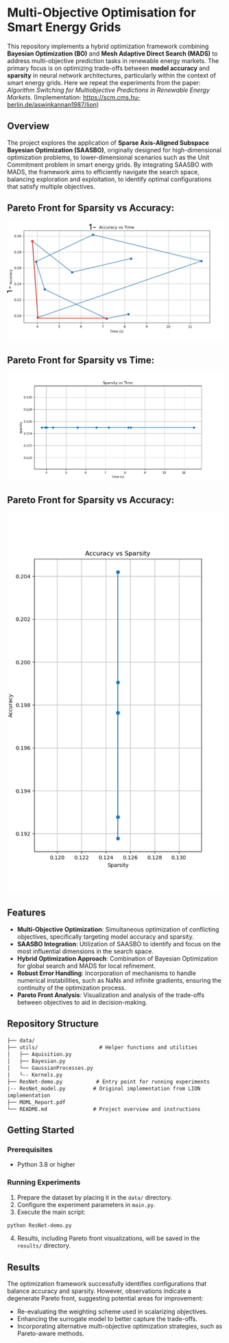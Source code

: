 # Multi-Objective Optimisation for Smart Energy Grids

This repository implements a hybrid optimization framework combining **Bayesian Optimization (BO)** and **Mesh Adaptive Direct Search (MADS)** to address multi-objective prediction tasks in renewable energy markets. The primary focus is on optimizing trade-offs between **model accuracy** and **sparsity** in neural network architectures, particularly within the context of smart energy grids. Here we repeat the experiments from the paper: *Algorithm Switching for Multiobjective Predictions in Renewable Energy Markets*. (Implementation: https://scm.cms.hu-berlin.de/aswinkannan1987/lion)

## Overview

The project explores the application of **Sparse Axis-Aligned Subspace Bayesian Optimization (SAASBO)**, originally designed for high-dimensional optimization problems, to lower-dimensional scenarios such as the Unit Commitment problem in smart energy grids. By integrating SAASBO with MADS, the framework aims to efficiently navigate the search space, balancing exploration and exploitation, to identify optimal configurations that satisfy multiple objectives.

## Pareto Front for Sparsity vs Accuracy:
![Pareto Front of (1-Accuracy) vs Time](./UpdatedParetoTimeAcc.jpeg)

## Pareto Front for Sparsity vs Time:
![Pareto Front of Sparsity vs Time](./sparsity_vs_time.png)

## Pareto Front for Sparsity vs Accuracy:
![Pareto Front of Spartsity vs (1-Accuracy)](./Figure_1.png)

## Features

- **Multi-Objective Optimization**: Simultaneous optimization of conflicting objectives, specifically targeting model accuracy and sparsity.
- **SAASBO Integration**: Utilization of SAASBO to identify and focus on the most influential dimensions in the search space.
- **Hybrid Optimization Approach**: Combination of Bayesian Optimization for global search and MADS for local refinement.
- **Robust Error Handling**: Incorporation of mechanisms to handle numerical instabilities, such as NaNs and infinite gradients, ensuring the continuity of the optimization process.
- **Pareto Front Analysis**: Visualization and analysis of the trade-offs between objectives to aid in decision-making.

## Repository Structure

```
├── data/                       
├── utils/                    # Helper functions and utilities  
│   ├── Aquisition.py           
│   ├── Bayesian.py             
│   └── GaussianProcesses.py    
|   └-- Kernels.py
├── ResNet-demo.py           # Entry point for running experiments
|-- ResNet_model.py         # Original implementation from LION implementation
├── MOML_Report.pdf        
└── README.md               # Project overview and instructions
```

## Getting Started

### Prerequisites

- Python 3.8 or higher

### Running Experiments

1. Prepare the dataset by placing it in the `data/` directory.
2. Configure the experiment parameters in `main.py`.
3. Execute the main script:

```bash
python ResNet-demo.py
```

4. Results, including Pareto front visualizations, will be saved in the `results/` directory.

## Results

The optimization framework successfully identifies configurations that balance accuracy and sparsity. However, observations indicate a degenerate Pareto front, suggesting potential areas for improvement:

- Re-evaluating the weighting scheme used in scalarizing objectives.
- Enhancing the surrogate model to better capture the trade-offs.
- Incorporating alternative multi-objective optimization strategies, such as Pareto-aware methods.

